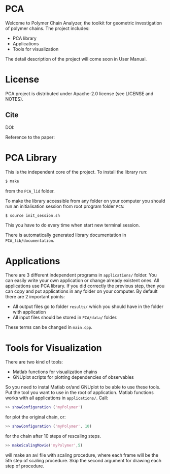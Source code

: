 # PCA
Welcome to Polymer Chain Analyzer, the toolkit for geometric investigation of polymer chains.
The project includes:
* PCA library
* Applications
* Tools for visualization

The detail description of the project will come soon in User Manual.

# License
PCA project is distributed under Apache-2.0 license (see LICENSE and NOTES).

## Cite
DOI:

Reference to the paper:

# PCA Library
This is the independent core of the project. To install the library run:
```bash
$ make
```
from the `PCA_lid` folder.

To make the library accessible from any folder on your computer you should run an initialisation session from root program folder `PCA`:
```bash
$ source init_session.sh
```
This you have to do every time when start new terminal session.

There is automatically generated library documentation in `PCA_lib/documentation`.

# Applications
There are 3 different independent programs in `applications/` folder. You can easily write your own application or change already existent ones. All applications use PCA library. If you did correctly the previous step, then you can copy and put applications in any folder on your computer. By default there are 2 important points:
* All output files go to folder `results/` which you should have in the folder with application
* All input files should be stored in `PCA/data/` folder. 

These terms can be changed in `main.cpp`.

# Tools for Visualization
There are two kind of tools:
* Matlab functions for visualization chains
* GNUplot scripts for plotting dependencies of observables

So you need to instal Matlab or/and GNUplot to be able to use these tools.
Put the tool you want to use in the root of application. Matlab functions works with all applications in `applications/`.
Call:
``` matlab
>> showConfiguration ('myPolymer')
```
for plot the original chain, or:
``` matlab
>> showConfiguration ('myPolymer', 10)
```
for the chain after 10 steps of rescaling steps.

```matlab
>> makeScalingMovie('myPolymer',5)
```
will make an avi file with scaling procedure, where each frame will be the 5th step of scaling procedure. Skip the second argument for drawing each step of procedure.
